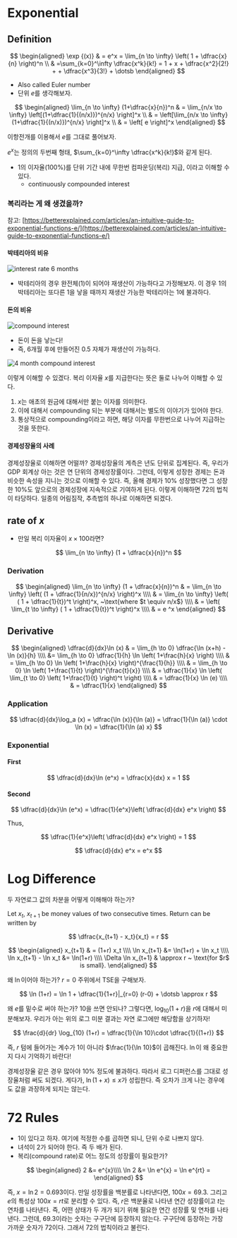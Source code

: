 
# Exponential 

## Definition 

$$
\begin{aligned}
\exp {(x)} & = e^x = \lim_{n \to \infty} \left( 1 + \dfrac{x}{n} \right)^n \\ 
& =\sum_{k=0}^\infty \dfrac{x^k}{k!} = 1 + x + \dfrac{x^2}{2!} + + \dfrac{x^3}{3!} + \dotsb
\end{aligned}
$$

* Also called Euler number 
* 단위 $e$를 생각해보자. 

$$
\begin{aligned}
\lim_{n \to \infty} (1+\dfrac{x}{n})^n & =  \lim_{n/x \to \infty} \left[(1+\dfrac{1}{(n/x)})^{n/x} \right]^x \\
& =  \left[\lim_{n/x \to \infty} (1+\dfrac{1}{(n/x)})^{n/x} \right]^x \\
& =  \left[ e \right]^x 
\end{aligned}
$$

이항전개를 이용해서 $e$를 그대로 풀어보자. 


$e^x$는 정의의 두번째 형태, $\sum_{k=0}^\infty \dfrac{x^k}{k!}$와 같게 된다. 

* 1의 이자율(100%)를 단위 기간 내에 무한번 컴파운딩(복리) 지급, 이라고 이해할 수 있다. 
	+ continuously compounded interest 

### 복리라는 게 왜 생겼을까? 

참고: [https://betterexplained.com/articles/an-intuitive-guide-to-exponential-functions-e/](https://betterexplained.com/articles/an-intuitive-guide-to-exponential-functions-e/)


#### 박테리아의 비유 

![interest rate 6 months](https://betterexplained.com/wp-content/uploads/math/e/growth_interest_6_months.png)

* 박테리아의 경우 완전체(1)이 되어야 재생산이 가능하다고 가정해보자. 이 경우 1의 박테리아는 또다른 1을 낳을 때까지 재생산 가능한 박테리아는 1에 불과하다. 

#### 돈의 비유 

![compound interest](https://betterexplained.com/wp-content/uploads/math/e/growth_interest_6_months_compound.png)

* 돈이 돈을 낳는다!
* 즉, 6개월 후에 만들어진 0.5 자체가 재생산이 가능하다. 

![4  month compound interest](https://betterexplained.com/wp-content/uploads/math/e/growth_interest_4_months_compound.png)

이렇게 이해할 수 있겠다. 복리 이자율 $x$를 지급한다는 뜻은 둘로 나누어 이해할 수 있다. 

1. $x$는 애초의 원금에 대해서만 붙는 이자를 의미한다. 
2. 이에 대해서 compounding 되는 부분에 대해서는 별도의 이야기가 있어야 한다. 
3. 통상적으로 compounding이라고 하면, 해당 이자를 무한번으로 나누어 지급하는 것을 뜻한다. 

#### 경제성장율의 사례 

경제성장율로 이해하면 어떨까? 경제성장율의 계측은 년도 단위로 집계된다. 즉, 우리가 GDP 회계상 아는 것은 연 단위의 경제성장률이다. 그런데, 이렇게 성장한 경제는 돈과 비슷한 속성을 지니는 것으로 이해할 수 있다. 즉, 올해 경제가 10% 성장했다면 그 성장한 10%도 앞으로의 경제성장에 지속적으로 기여하게 된다. 
이렇게 이해하면 72의 법칙이 타당하다. 일종의 어림짐작, 추측법의 하나로 이해하면 되겠다. 


## rate of $x$

* 만일 복리 이자율이 $x \times 100$라면? 

$$
\lim_{n \to \infty} (1 + \dfrac{x}{n})^n
$$

### Derivation 

$$
\begin{aligned}
\lim_{n \to \infty} (1 + \dfrac{x}{n})^n   & = \lim_{n \to \infty} \left( (1 + \dfrac{1}{n/x})^{n/x} \right)^x \\\\
& = \lim_{n \to \infty} \left( ( 1 + \dfrac{1}{t})^t \right)^x, ~\text{where $t \equiv n/x$} \\\\
& = \left( \lim_{t \to \infty} ( 1 + \dfrac{1}{t})^t \right)^x \\\\
& =  e ^x
\end{aligned}
$$

## Derivative 

$$
\begin{aligned}
\dfrac{d}{dx}\ln (x) & = \lim_{h \to 0} \dfrac{\ln (x+h) - \ln (x)}{h} \\\\
&=  \lim_{h \to 0} \dfrac{1}{h} \ln \left( 1+\frac{h}{x} \right) \\\\
& =  \lim_{h \to 0} \ln 
\left( 1+\frac{h}{x} \right)^{\frac{1}{h}} \\\\
& =  \lim_{h \to 0} \ln \left( 1+\frac{1}{t} \right)^{\frac{t}{x}} \\\\
& = \dfrac{1}{x} \ln \left( \lim_{t \to 0} \left( 1+\frac{1}{t} \right)^t \right) \\\\
& = \dfrac{1}{x} \ln (e) \\\\
& = \dfrac{1}{x}
\end{aligned}
$$

### Application 

$$
\dfrac{d}{dx}\log_a (x) = \dfrac{\ln (x)}{\ln (a)} = \dfrac{1}{\ln (a)} \cdot \ln (x) = \dfrac{1}{\ln (a) x}
$$

### Exponential 

#### First 

$$
\dfrac{d}{dx}\ln (e^x) = \dfrac{x}{dx} x = 1 
$$

#### Second 

$$
\dfrac{d}{dx}\ln (e^x) = \dfrac{1}{e^x}\left( \dfrac{d}{dx} e^x \right)
$$

Thus, 

$$
\dfrac{1}{e^x}\left( \dfrac{d}{dx} e^x \right) = 1
$$

$$
\dfrac{d}{dx} e^x = e^x
$$

# Log Difference 

두 자연로그 값의 차분을 어떻게 이해해야 하는가? 

Let $x_t$, $x_{t+1}$ be money values of two consecutive times. Return can be written by 

$$
\dfrac{x_{t+1} - x_t}{x_t}  = r
$$

$$
\begin{aligned}
x_{t+1} & = (1+r) x_t \\\\
\ln x_{t+1} &= \ln(1+r) + \ln x_t \\\\
\ln x_{t+1} - \ln x_t &= \ln(1+r) \\\\
\Delta \ln x_{t+1} & \approx r ~ \text{for $r$ is small}.
\end{aligned}
$$

왜 $\ln$이어야 하는가? $r=0$ 주위에서 TSE을 구해보자. 

$$
\ln (1+r) = \ln 1 + \dfrac{1}{1+r}|_{r=0} (r-0)  + \dotsb \approx r
$$

왜 $e$를 밑수로 써야 하는가? 10을 쓰면 안되나? 그렇다면, $\log_{10} (1+r)$을 $r$에 대해서 미분해보자. 우리가 아는 위의 로그 미분 결과는 자연 로그에만 해당함을 상기하자! 

$$
\frac{d}{dr} \log_{10} (1+r) = \dfrac{1}{\ln 10}\cdot \dfrac{1}{(1+r)} 
$$

즉, $r$ 텀에 들어가는 계수가 1이 아니라 $\frac{1}{\ln 10}$이 곱해진다. $\ln$이 왜 중요한지 다시 기억하기 바란다! 

경제성장율 같은 경우 많아야 10% 정도에 불과하다. 따라서 로그 디퍼런스를 그대로 성장율처럼 써도 되겠다. 게다가, $\ln (1+x) \leq x$가 성립한다. 즉 오차가 크게 나는 경우에도 값을 과장하게 되지는 않는다. 

# 72 Rules 

- 1이 있다고 하자. 여기에 적정한 수를 곱하면 되니, 단위 수로 나쁘지 않다. 
- 녀석이 2가 되어야 한다. 즉 두 배가 된다. 
- 복리(compound rate)로 어느 정도의 성장률이 필요한가? 

$$
\begin{aligned}
2 &= e^{x}\\\\
\ln 2 &= \ln e^{x} = \ln e^{rt} = 
\end{aligned}
$$

즉, $x = \ln 2 = 0.693$이다. 만일 성장률을 백분률로 나타낸다면, $100 x = 69.3$. 그리고 $e$의 특성상  $100x = rt$로 분리할 수 있다. 즉, $r$은 백분율로 나타낸 연간 성장률이고 $t$는 연차를 나타낸다. 즉, 어떤 상태가 두 개가 되기 위해 필요한 연간 성장률 및 연차를 나타낸다. 그런데, 69.3이라는 숫자는 구구단에 등장하지 않는다. 구구단에 등장하는 가장 가까운 숫자가 72이다. 그래서 72의 법칙이라고 불린다. 
<!--stackedit_data:
eyJoaXN0b3J5IjpbLTE1Nzk5MjkzODksMTc5NTkzNDI4MywtMT
k1ODMwNzA1MywtMjA5OTgyNjk0MywyMjM3MjY3MzYsLTM1ODE4
ODc4NCw1NDg1ODAyMzYsLTcxMjAyMDQxOCwtNzQ1MTQzNTgzLC
04MjIxMzkxMjYsMTQzMzkzMzAyNiw3MTA1OTE3MTUsMzgwNTI2
ODgwLC0xOTMxODI2NTg0LDE0MzcwMjAwMDcsMTY0MTQwMzI3NS
wtMTExNDk3MDkyOSwtMjE0MjEwNDAwMywxNzA0NzY4NjkzLC04
MzEwNTY2NTBdfQ==
-->
